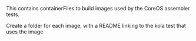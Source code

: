 This contains containerFiles to build images used by the CoreOS assembler tests.

Create a folder for each image, with a README linking to the kola test that uses the image

